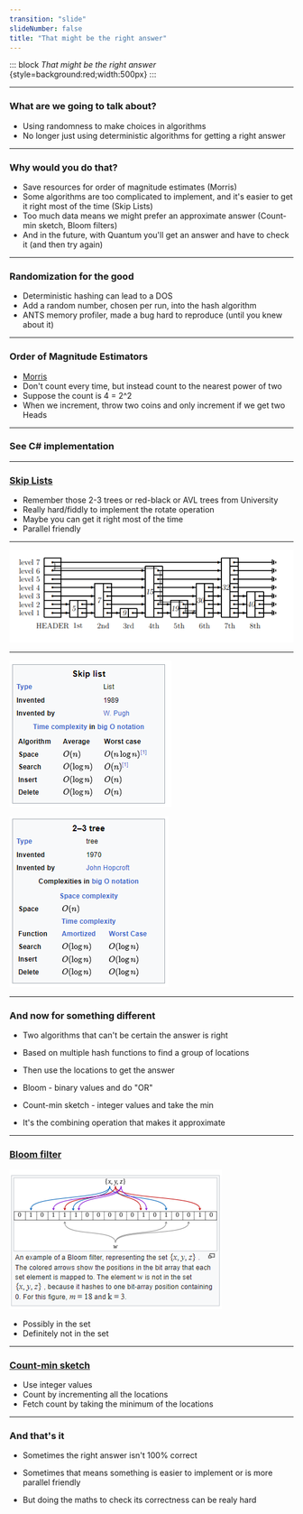 ```yaml
---
transition: "slide"
slideNumber: false
title: "That might be the right answer"
---
```


::: block
*That might be the right answer* {style=background:red;width:500px}
::: 

---

### What are we going to talk about?

- Using randomness to make choices in algorithms
- No longer just using deterministic algorithms for getting a right answer

---

### Why would you do that?

- Save resources for order of magnitude estimates (Morris)
- Some algorithms are too complicated to implement, and it's easier to get it right most of the time (Skip Lists)
- Too much data means we might prefer an approximate answer (Count-min sketch, Bloom filters)
- And in the future, with Quantum you'll get an answer and have to check it (and then try again) 

---

### Randomization for the good

- Deterministic hashing can lead to a DOS
- Add a random number, chosen per run, into the hash algorithm
- ANTS memory profiler, made a bug hard to reproduce (until you knew about it)

---

### Order of Magnitude Estimators

- [Morris](https://en.wikipedia.org/wiki/Approximate_counting_algorithm)
- Don't count every time, but instead count to the nearest power of two
- Suppose the count is 4 = 2^2
- When we increment, throw two coins and only increment if we get two Heads

---

### See C# implementation

---

### [Skip Lists](https://en.wikipedia.org/wiki/Skip_list)

- Remember those 2-3 trees or red-black or AVL trees from University
- Really hard/fiddly to implement the rotate operation
- Maybe you can get it right most of the time
- Parallel friendly

---

![Skip list](images/skiplist.png)

---

![](images/skiplist-complexity.png)

![](images/2-3-complexity.png)

---

### And now for something different

- Two algorithms that can't be certain the answer is right

- Based on multiple hash functions to find a group of locations
- Then use the locations to get the answer
- Bloom - binary values and do "OR"
- Count-min sketch - integer values and take the min
- It's the combining operation that makes it approximate

---

### [Bloom filter](https://en.wikipedia.org/wiki/Bloom_filter)

![](images/bloom.png)

- Possibly in the set
- Definitely not in the set

---

### [Count-min sketch](https://en.wikipedia.org/wiki/Count%E2%80%93min_sketch)

- Use integer values
- Count by incrementing all the locations
- Fetch count by taking the minimum of the locations

---

### And that's it

- Sometimes the right answer isn't 100% correct
- Sometimes that means something is easier to implement or is more parallel friendly

- But doing the maths to check its correctness can be realy hard
